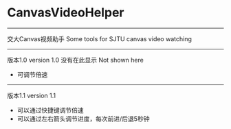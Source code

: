 # CanvasVideoHelper

---
交大Canvas视频助手
Some tools for SJTU canvas video watching

---
版本1.0 version 1.0
没有在此显示 Not shown here

- 可调节倍速

---
版本1.1 version 1.1

- 可以通过快捷键调节倍速
- 可以通过左右箭头调节进度，每次前进/后退5秒钟
